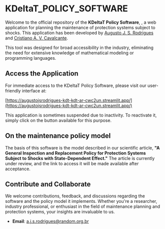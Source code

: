 # KDeltaT_POLICY_SOFTWARE

Welcome to the official repository of the **KDeltaT Policy Software**, , a web application for planning the maintenance of protection systems subject to shocks. This application has been developed by [Augusto J. S. Rodrigues](https://orcid.org/0000-0002-7042-9270) and [Cristiano A. V. Cavalcante](https://orcid.org/0000-0003-1466-656X).

This tool was designed for broad accessibility in the industry, eliminating the need for extensive knowledge of mathematical modeling or programming languages.

## Access the Application

For immediate access to the KDeltaT Policy Software, please visit our user-friendly interface at:

[https://augustojsrodrigues-kdt-kdt-ar-cwc2un.streamlit.app/](https://augustojsrodrigues-kdt-kdt-ar-cwc2un.streamlit.app/)

This application is sometimes suspended due to inactivity. To reactivate it, simply click on the button available for this purpose.

## On the maintenance policy model

The basis of this software is the model described in our scientific article, **"A General Inspection and Replacement Policy for Protection Systems Subject to Shocks with State-Dependent Effect."** The article is currently under review, and the link to access it will be made available after acceptance.

## Contribute and Collaborate

We welcome contributions, feedback, and discussions regarding the software and the policy model it implements. Whether you're a researcher, industry professional, or enthusiast in the field of maintenance planning and protection systems, your insights are invaluable to us.

- **Email**: a.j.s.rodrigues@random.org.br
